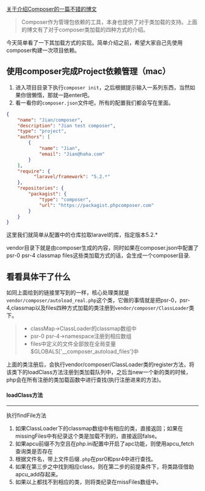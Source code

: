 [关于介绍Composer的一篇不错的博文](https://laravel-china.org/topics/1002)

>Composer作为管理包依赖的工具，本身也提供了对于类加载的支持。上面的博文有了对于composer类加载的四种方式的介绍。

今天简单看了一下其加载方式的实现。简单介绍之前，希望大家自己先使用composer构建一次项目依赖。

## 使用composer完成Project依赖管理（mac）

1. 进入项目目录下执行`composer init`，之后根据提示输入一系列东西，当然如果你很懒惰，那就一路enter吧。
2. 看一看你的`composer.json`文件吧，所有的配置我们都会写在里面。

~~~json
{
    "name": "Jian/composer",
    "description": "Jian test composer",
    "type": "project",
    "authors": [
        {
            "name": "Jian",
            "email": "Jian@haha.com"
        }
    ],
    "require": {
		  "laravel/framework": "5.2.*"
    },
    "repositories": {
        "packagist": {
            "type": "composer",
            "url": "https://packagist.phpcomposer.com"
        }
    }
}
~~~
这里我们就简单从配置中的仓库拉取laravel的库，指定版本5.2.*

vendor目录下就是由composer生成的内容，同时如果在composer.json中配置了psr-0 psr-4 classmap files这些类加载方式的话，会生成一个composer目录.

## 看看具体干了什么
 如同上面给到的链接里写到的一样，核心处理类就是 `vendor/composer/autoload_real.php`这个类，它做的事情就是把psr-0，psr-4,classmap以及files四种方式加载的类注册到`vendor/composer/ClassLoader`类下。

>* classMap->ClassLoader的classmap数组中
>* psr-0 psr-4->namespace注册到相应数组
>* files中定义的文件全部放在全局变量$GLOBALS['__composer_autoload_files']中

 上面的类注册后，会执行vendor/composer/ClassLoader类的register方法，将该类下的loadClass方法注册到类加载队列中，之后当new一个新的类的时候，php会在所有注册的类加载函数中进行查找(执行注册进来的方法)。
 
#### loadClass方法
---
执行findFile方法 

1. 如果ClassLoader下的classmap数组中有相应的类，直接返回；如果在missingFiles中有纪录这个类是加载不到的，直接返回false。
2. 如果apcu前缀不为空且在php.ini配置中开启了apc功能，则使用apcu_fetch查询类是否存在
3. 根据文件名，带上文件后缀`.php`在psr0和psr4中进行查找。
4. 如果在第三步之中找到相应class，则在第二步的前提条件下，将类路径借助apcu_add存起来。
5. 如果以上都找不到相应的类，则将类纪录在missFiles数组中。
 